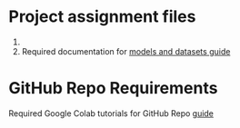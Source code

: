 # Project assignment files
1.   
2. Required documentation for [models and datasets guide](https://github.com/pattichis/projects/blob/main/Datasets_and_models_reqs.md)

# GitHub Repo Requirements 
Required Google Colab tutorials for GitHub Repo [guide](https://github.com/pattichis/projects/blob/main/Colab-tutorial-list.md)
